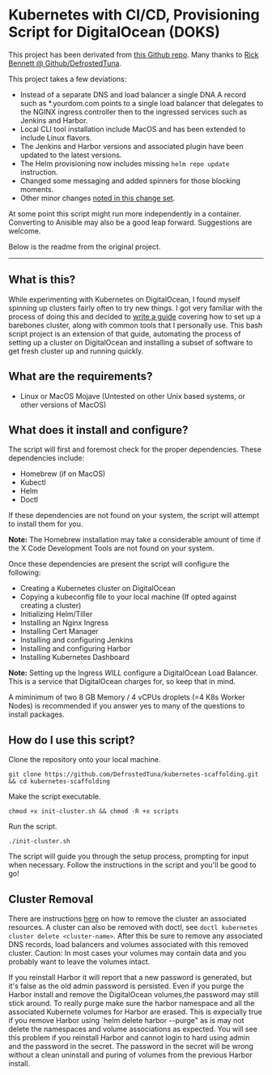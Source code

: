 # Kubernetes with CI/CD, Provisioning Script for DigitalOcean (DOKS)

This project has been derivated from [this Github repo](https://github.com/DefrostedTuna/kubernetes-scaffolding). Many thanks to [Rick Bennett @ Github/DefrostedTuna](https://github.com/DefrostedTuna). 

This project takes a few deviations:

- Instead of a separate DNS and load balancer a single DNA A record such as *.yourdom.com points to a single load balancer that delegates to the NGINX ingress controller then to the ingressed services such as Jenkins and Harbor. 
- Local CLI tool installation include MacOS and has been extended to include Linux flavors. 
- The Jenkins and Harbor versions and associated plugin have been updated to the latest versions.
- The Helm provisioning now includes missing `helm repo update` instruction.
- Changed some messaging and added spinners for those blocking moments.
- Other minor changes [noted in this change set](https://github.com/DefrostedTuna/kubernetes-scaffolding/pull/1).

At some point this script might run more independently in a container. Converting to Anisible may also be a good leap forward. Suggestions are welcome.

Below is the readme from the original project.

----------------
## What is this?

While experimenting with Kubernetes on DigitalOcean, I found myself spinning up clusters fairly often to try new things. I got very familiar with the process of doing this and decided to [write a guide](https://gist.github.com/DefrostedTuna/1cf0367b3b121d82a0591e177d6887b8) covering how to set up a barebones cluster, along with common tools that I personally use. This bash script project is an extension of that guide, automating the process of setting up a cluster on DigitalOcean and installing a subset of software to get fresh cluster up and running quickly.

## What are the requirements?

* Linux or MacOS Mojave (Untested on other Unix based systems, or other versions of MacOS)

## What does it install and configure?

The script will first and foremost check for the proper dependencies. These dependencies include:

* Homebrew (if on MacOS)
* Kubectl
* Helm
* Doctl

If these dependencies are not found on your system, the script will attempt to install them for you.

**Note:** The Homebrew installation may take a considerable amount of time if the X Code Development Tools are not found on your system.

Once these dependencies are present the script will configure the following:

* Creating a Kubernetes cluster on DigitalOcean
* Copying a kubeconfig file to your local machine (If opted against creating a cluster)
* Initializing Helm/Tiller
* Installing an Nginx Ingress
* Installing Cert Manager
* Installing and configuring Jenkins
* Installing and configuring Harbor
* Installing Kubernetes Dashboard

**Note:** Setting up the Ingress *WILL* configure a DigitalOcean Load Balancer. This is a service that DigitalOcean charges for, so keep that in mind.

A miminimum of two 8 GB Memory / 4 vCPUs droplets (=4 K8s Worker Nodes) is recommended if you answer yes to many of the questions to install packages.

## How do I use this script?

Clone the repository onto your local machine.

```
git clone https://github.com/DefrostedTuna/kubernetes-scaffolding.git && cd kubernetes-scaffolding
```

Make the script executable.

```
chmod +x init-cluster.sh && chmod -R +x scripts
```

Run the script.

```
./init-cluster.sh
```

The script will guide you through the setup process, prompting for input when necessary. Follow the instructions in the script and you'll be good to go!

## Cluster Removal

There are instructions [here](https://www.digitalocean.com/docs/kubernetes/how-to/delete-clusters/) on how to remove the cluster an associated resources. A cluster can also be removed with doctl, see `doctl kubernetes cluster delete <cluster-name>`. After this be sure to remove any associated DNS records, load balancers and volumes associated with this removed cluster. Caution: In most cases your volumes may contain data and you probably want to leave the volumes intact.

If you reinstall Harbor it will report that a new password is generated, but it's false as the old admin password is persisted. Even if you purge the Harbor install and remove the DigitalOcean volumes,the password may still stick around. To really purge make sure the harbor namespace and all the associated Kubernete volumes for Harbor are erased. This is expecially true if you remove Harbor using `helm delete harbor --purge" as is may not delete the namespaces and volume associations as expected. You will see this problem if you reinstall Harbor and cannot login to hard using admin and the password in the secret. The password in the secret will be wrong without a clean uninstall and puring of volumes from the previous Harbor install.
